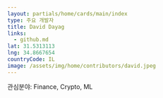 ```yaml
---
layout: partials/home/cards/main/index
type: 주요 개발자
title: David Dayag
links:
  - github.md
lat: 31.5313113
lng: 34.8667654
countryCode: IL
image: /assets/img/home/contributors/david.jpeg
---
```


관심분야: Finance, Crypto, ML
